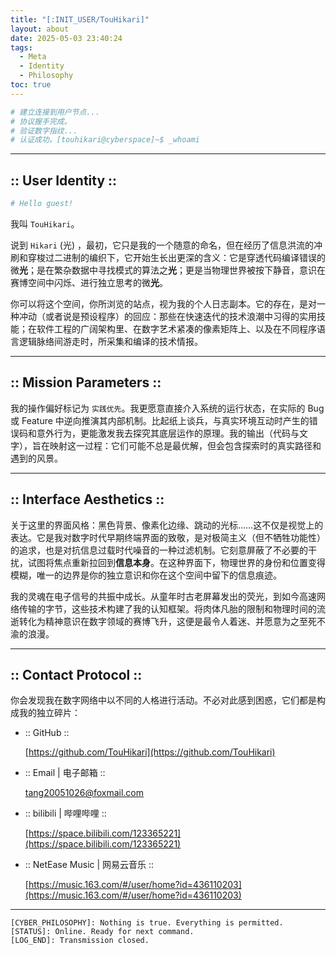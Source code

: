 ```yaml
---
title: "[:INIT_USER/TouHikari]"
layout: about
date: 2025-05-03 23:40:24
tags:
  - Meta
  - Identity
  - Philosophy
toc: true
---
```


```bash
# 建立连接到用户节点...
# 协议握手完成。
# 验证数字指纹...
# 认证成功。[touhikari@cyberspace]~$ _whoami
```

---

## :: User Identity ::

```bash
# Hello guest!
```

我叫 `TouHikari`。

说到 `Hikari` (光) ，最初，它只是我的一个随意的命名，但在经历了信息洪流的冲刷和穿梭过二进制的编织下，它开始生长出更深的含义：它是穿透代码编译错误的微**光**；是在繁杂数据中寻找模式的算法之**光**；更是当物理世界被按下静音，意识在赛博空间中闪烁、进行独立思考的微**光**。

你可以将这个空间，你所浏览的站点，视为我的个人日志副本。它的存在，是对一种冲动（或者说是预设程序）的回应：那些在快速迭代的技术浪潮中习得的实用技能；在软件工程的广阔架构里、在数字艺术紧凑的像素矩阵上、以及在不同程序语言逻辑脉络间游走时，所采集和编译的技术情报。

<!-- more -->

---

## :: Mission Parameters ::

我的操作偏好标记为 `实践优先`。我更愿意直接介入系统的运行状态，在实际的 Bug 或 Feature 中逆向推演其内部机制。比起纸上谈兵，与真实环境互动时产生的错误码和意外行为，更能激发我去探究其底层运作的原理。我的输出（代码与文字），旨在映射这一过程：它们可能不总是最优解，但会包含探索时的真实路径和遇到的风景。

---

## :: Interface Aesthetics ::

关于这里的界面风格：黑色背景、像素化边缘、跳动的光标……这不仅是视觉上的表达。它是我对数字时代早期终端界面的致敬，是对极简主义（但不牺牲功能性）的追求，也是对抗信息过载时代噪音的一种过滤机制。它刻意屏蔽了不必要的干扰，试图将焦点重新拉回到**信息本身**。在这种界面下，物理世界的身份和位置变得模糊，唯一的边界是你的独立意识和你在这个空间中留下的信息痕迹。

我的灵魂在电子信号的共振中成长。从童年时古老屏幕发出的荧光，到如今高速网络传输的字节，这些技术构建了我的认知框架。将肉体凡胎的限制和物理时间的流逝转化为精神意识在数字领域的赛博飞升，这便是最令人着迷、并愿意为之至死不渝的浪漫。

---

## :: Contact Protocol ::

你会发现我在数字网络中以不同的人格进行活动。不必对此感到困惑，它们都是构成我的独立碎片：

- :: GitHub ::

  [https://github.com/TouHikari](https://github.com/TouHikari)

- :: Email | 电子邮箱 ::

  [tang20051026@foxmail.com](mailto:tang20051026@foxmail.com)

- :: bilibili | 哔哩哔哩 ::

  [https://space.bilibili.com/123365221](https://space.bilibili.com/123365221)

- :: NetEase Music | 网易云音乐 ::

  [https://music.163.com/#/user/home?id=436110203](https://music.163.com/#/user/home?id=436110203)

---

<!-- # :: System Command Output :: -->

```
[CYBER_PHILOSOPHY]: Nothing is true. Everything is permitted.
[STATUS]: Online. Ready for next command.
[LOG_END]: Transmission closed.
```

<br>
